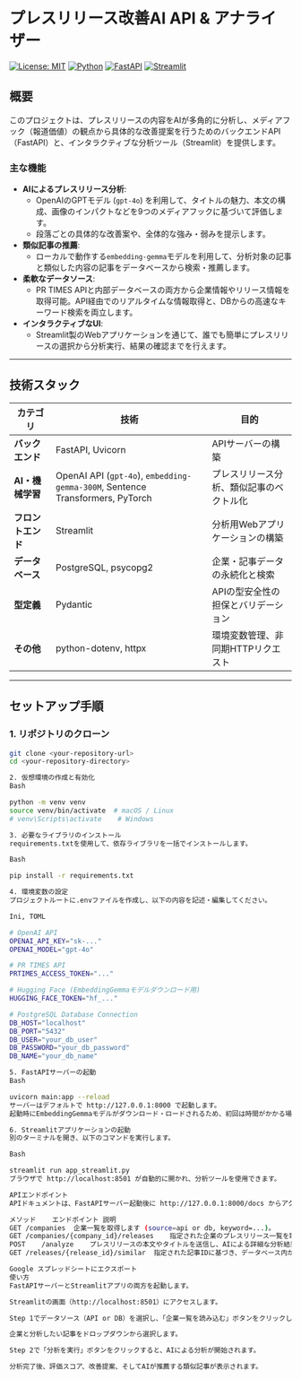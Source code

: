 # プレスリリース改善AI API & アナライザー

[![License: MIT](https://img.shields.io/badge/License-MIT-yellow.svg)](https://opensource.org/licenses/MIT)
[![Python](https://img.shields.io/badge/Python-3.9%2B-blue?logo=python)](https://www.python.org/)
[![FastAPI](https://img.shields.io/badge/FastAPI-0.100%2B-green?logo=fastapi)](https://fastapi.tiangolo.com/)
[![Streamlit](https://img.shields.io/badge/Streamlit-1.25%2B-red?logo=streamlit)](https://streamlit.io/)

## 概要

このプロジェクトは、プレスリリースの内容をAIが多角的に分析し、メディアフック（報道価値）の観点から具体的な改善提案を行うためのバックエンドAPI（FastAPI）と、インタラクティブな分析ツール（Streamlit）を提供します。

### 主な機能

* **AIによるプレスリリース分析**:
    * OpenAIのGPTモデル (`gpt-4o`) を利用して、タイトルの魅力、本文の構成、画像のインパクトなどを9つのメディアフックに基づいて評価します。
    * 段落ごとの具体的な改善案や、全体的な強み・弱みを提示します。
* **類似記事の推薦**:
    * ローカルで動作する`embedding-gemma`モデルを利用して、分析対象の記事と類似した内容の記事をデータベースから検索・推薦します。
* **柔軟なデータソース**:
    * PR TIMES APIと内部データベースの両方から企業情報やリリース情報を取得可能。API経由でのリアルタイムな情報取得と、DBからの高速なキーワード検索を両立します。
* **インタラクティブなUI**:
    * Streamlit製のWebアプリケーションを通じて、誰でも簡単にプレスリリースの選択から分析実行、結果の確認までを行えます。

---

## 技術スタック

| カテゴリ         | 技術                                                                                                        | 目的                             |
| ---------------- | ----------------------------------------------------------------------------------------------------------- | -------------------------------- |
| **バックエンド** | FastAPI, Uvicorn                                                                                            | APIサーバーの構築                |
| **AI・機械学習** | OpenAI API (`gpt-4o`), `embedding-gemma-300M`, Sentence Transformers, PyTorch                               | プレスリリース分析、類似記事のベクトル化 |
| **フロントエンド** | Streamlit                                                                                                   | 分析用Webアプリケーションの構築      |
| **データベース** | PostgreSQL, psycopg2                                                                                        | 企業・記事データの永続化と検索     |
| **型定義** | Pydantic                                                                                                    | APIの型安全性の担保とバリデーション  |
| **その他** | python-dotenv, httpx                                                                                        | 環境変数管理、非同期HTTPリクエスト  |

---

## セットアップ手順

### 1. リポジトリのクローン

```bash
git clone <your-repository-url>
cd <your-repository-directory>

2. 仮想環境の作成と有効化
Bash

python -m venv venv
source venv/bin/activate  # macOS / Linux
# venv\Scripts\activate    # Windows

3. 必要なライブラリのインストール
requirements.txtを使用して、依存ライブラリを一括でインストールします。

Bash

pip install -r requirements.txt

4. 環境変数の設定
プロジェクトルートに.envファイルを作成し、以下の内容を記述・編集してください。

Ini, TOML

# OpenAI API
OPENAI_API_KEY="sk-..."
OPENAI_MODEL="gpt-4o"

# PR TIMES API
PRTIMES_ACCESS_TOKEN="..."

# Hugging Face (EmbeddingGemmaモデルダウンロード用)
HUGGING_FACE_TOKEN="hf_..."

# PostgreSQL Database Connection
DB_HOST="localhost"
DB_PORT="5432"
DB_USER="your_db_user"
DB_PASSWORD="your_db_password"
DB_NAME="your_db_name"

5. FastAPIサーバーの起動
Bash

uvicorn main:app --reload
サーバーはデフォルトで http://127.0.0.1:8000 で起動します。
起動時にEmbeddingGemmaモデルがダウンロード・ロードされるため、初回は時間がかかる場合があります。

6. Streamlitアプリケーションの起動
別のターミナルを開き、以下のコマンドを実行します。

Bash

streamlit run app_streamlit.py
ブラウザで http://localhost:8501 が自動的に開かれ、分析ツールを使用できます。

APIエンドポイント
APIドキュメントは、FastAPIサーバー起動後に http://127.0.0.1:8000/docs からアクセスできます。

メソッド	エンドポイント	説明
GET	/companies	企業一覧を取得します (source=api or db, keyword=...)。
GET	/companies/{company_id}/releases	指定された企業のプレスリリース一覧を取得します (source=api or db, keyword=...)。
POST	/analyze	プレスリリースの本文やタイトルを送信し、AIによる詳細な分析結果を受け取ります。
GET	/releases/{release_id}/similar	指定された記事IDに基づき、データベース内から類似した記事をtop_k件返します。

Google スプレッドシートにエクスポート
使い方
FastAPIサーバーとStreamlitアプリの両方を起動します。

Streamlitの画面（http://localhost:8501）にアクセスします。

Step 1でデータソース（API or DB）を選択し、「企業一覧を読み込む」ボタンをクリックします。

企業と分析したい記事をドロップダウンから選択します。

Step 2で「分析を実行」ボタンをクリックすると、AIによる分析が開始されます。

分析完了後、評価スコア、改善提案、そしてAIが推薦する類似記事が表示されます。